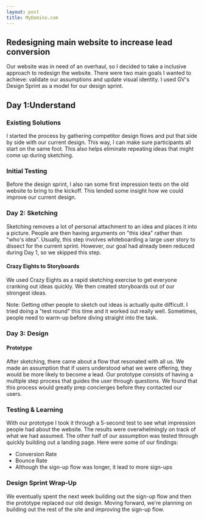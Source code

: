 ```yaml
---
layout: post
title: MyDomino.com
---
```


## Redesigning main website to increase lead conversion

Our website was in need of an overhaul, so I decided to take a inclusive approach to redesign the website. There were two main goals I wanted to achieve: validate our assumptions and update visual identity. I used GV's Design Sprint as a model for our design sprint.

## Day 1:Understand

### Existing Solutions
I started the process by gathering competitor design flows and put that side by side
with our current design. This way, I can make sure participants all start on the
same foot. This also helps eliminate repeating ideas that might come up during sketching.

### Initial Testing
Before the design sprint, I also ran some first impression tests on the old website to bring to
the kickoff. This lended some insight how we could improve our current design.

### Day 2: Sketching
Sketching removes a lot of personal attachment to an idea and places it into a picture. People are then having arguments on "this idea" rather than "who's idea". Usually, this step involves whiteboarding a large user story to dissect for the current sprint. However, our goal had already been reduced during Day 1, so we skipped this step.

#### Crazy Eights to Storyboards
We used Crazy Eights as a rapid sketching exercise to get everyone cranking out ideas quickly. We then created storyboards out of our strongest ideas.

Note: Getting other people to sketch out ideas is actually quite difficult. I tried doing a "test round" this time and it worked out really well. Sometimes, people need to warm-up before diving straight into the task.

### Day 3: Design

#### Prototype

After sketching, there came about a flow that resonated with all us. We made an assumption that if users understood what we were offering, they would be more likely to become a lead. Our prototype consists of having a multiple step process that guides the user through questions. We found that this process would greatly prep concierges before they contacted our users.

### Testing & Learning

With our prototype I took it through a 5-second test to see what impression people had about the website. The results were overwhelmingly on track of what we had assumed. The other half of our assumption was tested through quickly building out a landing page. Here were some of our findings:

- Conversion Rate
- Bounce Rate
- Although the sign-up flow was longer, it lead to more sign-ups

### Design Sprint Wrap-Up

We eventually spent the next week building out the sign-up flow and then the prototype replaced our old design.
Moving forward, we're planning on building out the rest of the site and improving the sign-up flow.
